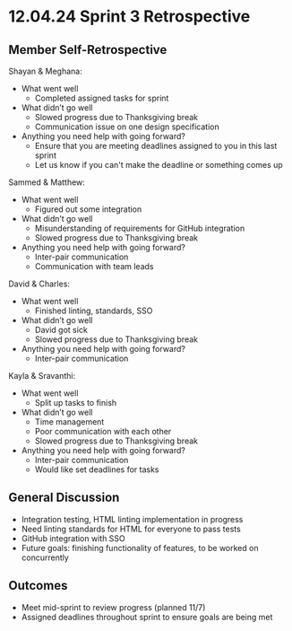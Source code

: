 # 12.04.24 Sprint 3 Retrospective

## Member Self-Retrospective
Shayan & Meghana:
  - What went well
    - Completed assigned tasks for sprint
  - What didn’t go well
    - Slowed progress due to Thanksgiving break
    - Communication issue on one design specification
  - Anything you need help with going forward?
    - Ensure that you are meeting deadlines assigned to you in this last sprint
    - Let us know if you can't make the deadline or something comes up

Sammed & Matthew:
  - What went well
    - Figured out some integration
  - What didn’t go well
    - Misunderstanding of requirements for GitHub integration
    - Slowed progress due to Thanksgiving break
  - Anything you need help with going forward?
    - Inter-pair communication
    - Communication with team leads

David & Charles:
  - What went well
    - Finished linting, standards, SSO
  - What didn’t go well
    - David got sick
    - Slowed progress due to Thanksgiving break
  - Anything you need help with going forward?
    - Inter-pair communication

Kayla & Sravanthi:
  - What went well
    - Split up tasks to finish
  - What didn’t go well
    - Time management
    - Poor communication with each other
    - Slowed progress due to Thanksgiving break
  - Anything you need help with going forward?
    - Inter-pair communication
    - Would like set deadlines for tasks

## General Discussion
- Integration testing, HTML linting implementation in progress
- Need linting standards for HTML for everyone to pass tests
- GitHub integration with SSO
- Future goals: finishing functionality of features, to be worked on concurrently

## Outcomes
- Meet mid-sprint to review progress (planned 11/7)
- Assigned deadlines throughout sprint to ensure goals are being met
